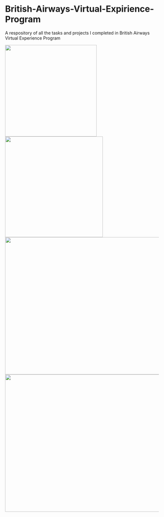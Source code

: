 # British-Airways-Virtual-Expirience-Program

A respository of all the tasks and projects I completed in British Airways Virtual Experience Program

<img src="https://user-images.githubusercontent.com/79035539/212810250-b8e9ab45-59a3-4374-b403-ca8f13371854.png" width=300 height=300><br>
<img src="https://user-images.githubusercontent.com/79035539/212810252-a23a7646-103f-4513-9f3b-e34a7f30a9d6.png" width=320 height=330><br>
<img src="https://user-images.githubusercontent.com/79035539/212810363-9ea8d75a-8498-49a8-a08c-ff726b80546f.png" width=800 height=450>
<img src="https://user-images.githubusercontent.com/79035539/212810400-bed0398a-f56e-4f6d-8776-591e01e586c2.png" height=450 width=800>
